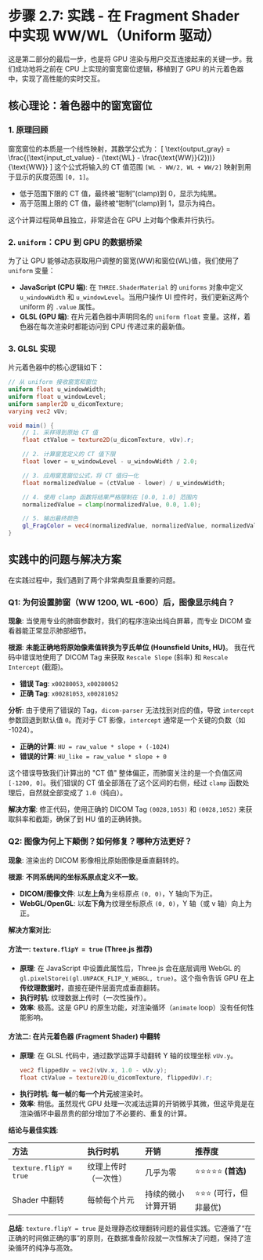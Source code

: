 # 步骤 2.7: 实践 - 在 Fragment Shader 中实现 WW/WL（Uniform 驱动）

这是第二部分的最后一步，也是将 GPU 渲染与用户交互连接起来的关键一步。我们成功地将之前在 CPU 上实现的窗宽窗位逻辑，移植到了 GPU 的片元着色器中，实现了高性能的实时交互。

## 核心理论：着色器中的窗宽窗位

### 1. 原理回顾

窗宽窗位的本质是一个线性映射，其数学公式为：
\[
\text{output_gray} = \frac{(\text{input_ct_value} - (\text{WL} - \frac{\text{WW}}{2}))}{\text{WW}}
\]
这个公式将输入的 CT 值范围 `[WL - WW/2, WL + WW/2]` 映射到用于显示的灰度范围 `[0, 1]`。

- 低于范围下限的 CT 值，最终被“钳制”(clamp)到 0，显示为纯黑。
- 高于范围上限的 CT 值，最终被“钳制”(clamp)到 1，显示为纯白。

这个计算过程简单且独立，非常适合在 GPU 上对每个像素并行执行。

### 2. `uniform`：CPU 到 GPU 的数据桥梁

为了让 GPU 能够动态获取用户调整的窗宽(WW)和窗位(WL)值，我们使用了 `uniform` 变量：

- **JavaScript (CPU 端)**: 在 `THREE.ShaderMaterial` 的 `uniforms` 对象中定义 `u_windowWidth` 和 `u_windowLevel`。当用户操作 UI 控件时，我们更新这两个 uniform 的 `.value` 属性。
- **GLSL (GPU 端)**: 在片元着色器中声明同名的 `uniform float` 变量。这样，着色器在每次渲染时都能访问到 CPU 传递过来的最新值。

### 3. GLSL 实现

片元着色器中的核心逻辑如下：

```glsl
// 从 uniform 接收窗宽和窗位
uniform float u_windowWidth;
uniform float u_windowLevel;
uniform sampler2D u_dicomTexture;
varying vec2 vUv;

void main() {
    // 1. 采样得到原始 CT 值
    float ctValue = texture2D(u_dicomTexture, vUv).r;

    // 2. 计算窗宽定义的 CT 值下限
    float lower = u_windowLevel - u_windowWidth / 2.0;

    // 3. 应用窗宽窗位公式，将 CT 值归一化
    float normalizedValue = (ctValue - lower) / u_windowWidth;

    // 4. 使用 clamp 函数将结果严格限制在 [0.0, 1.0] 范围内
    normalizedValue = clamp(normalizedValue, 0.0, 1.0);

    // 5. 输出最终颜色
    gl_FragColor = vec4(normalizedValue, normalizedValue, normalizedValue, 1.0);
}
```

## 实践中的问题与解决方案

在实践过程中，我们遇到了两个非常典型且重要的问题。

### Q1: 为何设置肺窗（WW 1200, WL -600）后，图像显示纯白？

**现象**: 当使用专业的肺窗参数时，我们的程序渲染出纯白屏幕，而专业 DICOM 查看器能正常显示肺部细节。

**根源**: **未能正确地将原始像素值转换为亨氏单位 (Hounsfield Units, HU)**。
我在代码中错误地使用了 DICOM Tag 来获取 `Rescale Slope` (斜率) 和 `Rescale Intercept` (截距)。

- **错误 Tag**: `x00280053`, `x00280052`
- **正确 Tag**: `x00281053`, `x00281052`

**分析**:
由于使用了错误的 Tag，`dicom-parser` 无法找到对应的值，导致 `intercept` 参数回退到默认值 `0`。而对于 CT 影像，`intercept` 通常是一个关键的负数（如 -1024）。

- **正确的计算**: `HU = raw_value * slope + (-1024)`
- **错误的计算**: `HU_like = raw_value * slope + 0`

这个错误导致我们计算出的 "CT 值" 整体偏正，而肺窗关注的是一个负值区间 `[-1200, 0]`。我们错误的 CT 值全部落在了这个区间的右侧，经过 `clamp` 函数处理后，自然就全部变成了 `1.0`（纯白）。

**解决方案**: 修正代码，使用正确的 DICOM Tag `(0028,1053)` 和 `(0028,1052)` 来获取斜率和截距，确保了到 HU 值的正确转换。

### Q2: 图像为何上下颠倒？如何修复？哪种方法更好？

**现象**: 渲染出的 DICOM 影像相比原始图像是垂直翻转的。

**根源**: **不同系统间的坐标系原点定义不一致**。

- **DICOM/图像文件**: 以**左上角**为坐标原点 `(0, 0)`，Y 轴向下为正。
- **WebGL/OpenGL**: 以**左下角**为纹理坐标原点 `(0, 0)`，Y 轴（或 v 轴）向上为正。

**解决方案对比**:

#### 方法一: `texture.flipY = true` (Three.js 推荐)

- **原理**: 在 JavaScript 中设置此属性后，Three.js 会在底层调用 WebGL 的 `gl.pixelStorei(gl.UNPACK_FLIP_Y_WEBGL, true)`。这个指令告诉 GPU 在**上传纹理数据时**，直接在硬件层面完成垂直翻转。
- **执行时机**: 纹理数据上传时（一次性操作）。
- **效率**: 极高。这是 GPU 的原生功能，对渲染循环（`animate` loop）没有任何性能影响。

#### 方法二: 在片元着色器 (Fragment Shader) 中翻转

- **原理**: 在 GLSL 代码中，通过数学运算手动翻转 Y 轴的纹理坐标 `vUv.y`。
  ```glsl
  vec2 flippedUv = vec2(vUv.x, 1.0 - vUv.y);
  float ctValue = texture2D(u_dicomTexture, flippedUv).r;
  ```
- **执行时机**: **每一帧**的**每一个片元**被渲染时。
- **效率**: 稍低。虽然现代 GPU 处理一次减法运算的开销微乎其微，但这毕竟是在渲染循环中最昂贵的部分增加了不必要的、重复的计算。

**结论与最佳实践**:

| 方法                   | 执行时机             | 开销               | 推荐度                  |
| :--------------------- | :------------------- | :----------------- | :---------------------- |
| `texture.flipY = true` | 纹理上传时（一次性） | 几乎为零           | ⭐⭐⭐⭐⭐ **(首选)**   |
| Shader 中翻转          | 每帧每个片元         | 持续的微小计算开销 | ⭐⭐⭐ (可行，但非最优) |

**总结**: `texture.flipY = true` 是处理静态纹理翻转问题的最佳实践。它遵循了“在正确的时间做正确的事”的原则，在数据准备阶段就一次性解决了问题，保持了渲染循环的纯净与高效。
